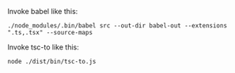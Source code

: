 Invoke babel like this:

    ./node_modules/.bin/babel src --out-dir babel-out --extensions ".ts,.tsx" --source-maps

Invoke tsc-to like this:

    node ./dist/bin/tsc-to.js
